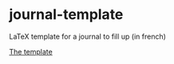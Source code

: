 # journal-template
LaTeX template for a journal to fill up (in french)


[The template](journal.pdf)
